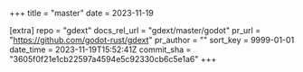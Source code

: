 +++
title = "master"
date = 2023-11-19

[extra]
repo = "gdext"
docs_rel_url = "gdext/master/godot"
pr_url = "https://github.com/godot-rust/gdext"
pr_author = ""
sort_key = 9999-01-01
date_time = 2023-11-19T15:52:41Z
commit_sha = "3605f0f21e1cb22597a4594e5c92330cb6c5e1a6"
+++


